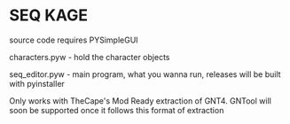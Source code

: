 # SEQ KAGE

source code requires PYSimpleGUI

characters.pyw - hold the character objects 

seq_editor.pyw - main program, what you wanna run, releases will be built with pyinstaller

Only works with TheCape's Mod Ready extraction of GNT4. GNTool will soon be supported once it follows this format of extraction